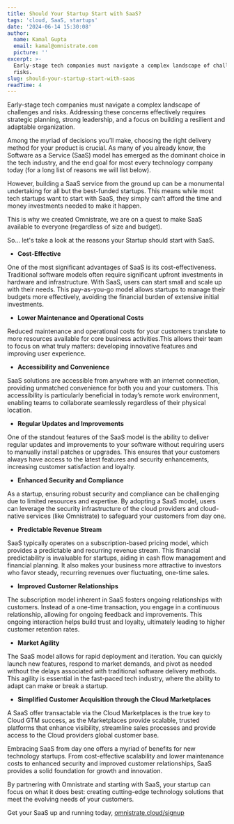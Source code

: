 ```yaml
---
title: Should Your Startup Start with SaaS?
tags: 'cloud, SaaS, startups'
date: '2024-06-14 15:30:08'
author:
  name: Kamal Gupta
  email: kamal@omnistrate.com
  picture: ''
excerpt: >-
  Early-stage tech companies must navigate a complex landscape of challenges and
  risks.
slug: should-your-startup-start-with-saas
readTime: 4
---
```


Early-stage tech companies must navigate a complex landscape of challenges and risks. Addressing these concerns effectively requires strategic planning, strong leadership, and a focus on building a resilient and adaptable organization.

Among the myriad of decisions you’ll make, choosing the right delivery method for your product is crucial.
As many of you already know, the Software as a Service (SaaS) model has emerged as the dominant choice in the tech industry, and the end goal for most every technology company today (for a long list of reasons we will list below).

However, building a SaaS service from the ground up can be a monumental undertaking for all but the best-funded startups. This means while most tech startups want to start with SaaS, they simply can’t afford the time and money investments needed to make it happen.

This is why we created Omnistrate, we are on a quest to make SaaS available to everyone (regardless of size and budget).

So… let's take a look at the reasons your Startup should start with SaaS.

 - **Cost-Effective**

  One of the most significant advantages of SaaS is its cost-effectiveness. Traditional software models often require significant upfront investments in hardware and infrastructure. With SaaS, users can start small and scale up with their needs. This pay-as-you-go model allows startups to manage their budgets more effectively, avoiding the financial burden of extensive initial investments.

 - **Lower Maintenance and Operational Costs**

  Reduced maintenance and operational costs for your customers translate to more resources available for core business activities.This allows their team to focus on what truly matters: developing innovative features and improving user experience.

 - **Accessibility and Convenience**

  SaaS solutions are accessible from anywhere with an internet connection, providing unmatched convenience for both you and your customers. This accessibility is particularly beneficial in today’s remote work environment, enabling teams to collaborate seamlessly regardless of their physical location.

 - **Regular Updates and Improvements**

  One of the standout features of the SaaS model is the ability to deliver regular updates and improvements to your software without requiring users to manually install patches or upgrades. This ensures that your customers always have access to the latest features and security enhancements, increasing customer satisfaction and loyalty.

 - **Enhanced Security and Compliance**

  As a startup, ensuring robust security and compliance can be challenging due to limited resources and expertise. By adopting a SaaS model, users can leverage the security infrastructure of the cloud providers and cloud-native services (like Omnistrate) to safeguard your customers from day one.

 - **Predictable Revenue Stream**

  SaaS typically operates on a subscription-based pricing model, which provides a predictable and recurring revenue stream. This financial predictability is invaluable for startups, aiding in cash flow management and financial planning. It also makes your business more attractive to investors who favor steady, recurring revenues over fluctuating, one-time sales.

 - **Improved Customer Relationships**

  The subscription model inherent in SaaS fosters ongoing relationships with customers. Instead of a one-time transaction, you engage in a continuous relationship, allowing for ongoing feedback and improvements. This ongoing interaction helps build trust and loyalty, ultimately leading to higher customer retention rates.

 - **Market Agility**

  The SaaS model allows for rapid deployment and iteration. You can quickly launch new features, respond to market demands, and pivot as needed without the delays associated with traditional software delivery methods. This agility is essential in the fast-paced tech industry, where the ability to adapt can make or break a startup.

 - **Simplified Customer Acquisition through the Cloud Marketplaces**

  A SaaS offer transactable via the Cloud Marketplaces is the true key to Cloud GTM success, as  the Marketplaces provide scalable, trusted platforms that enhance visibility, streamline sales processes and provide access to the Cloud providers global customer base.

Embracing SaaS from day one offers a myriad of benefits for new technology startups. From cost-effective scalability and lower maintenance costs to enhanced security and improved customer relationships, SaaS provides a solid foundation for growth and innovation.

By partnering with Omnistrate and starting with SaaS, your startup can focus on what it does best: creating cutting-edge technology solutions that meet the evolving needs of your customers.

Get your SaaS up and running today, [omnistrate.cloud/signup][1]


  [1]: http://omnistrate.cloud/signup
